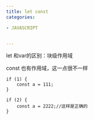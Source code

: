 ```yaml
---
title: let const
categories: 

- JAVASCRIPT


---
```


let 和var的区别：块级作用域

const 也有作用域，这一点很不一样
```
if (1) {
    const a = 111;
}

if (2) {
    const a = 2222;//这样是正确的
}
```
